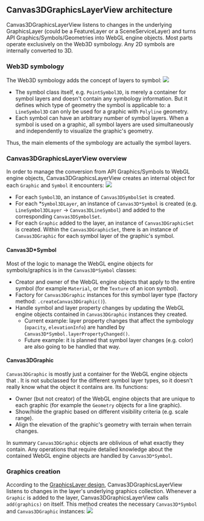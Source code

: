 ## Canvas3DGraphicsLayerView architecture

Canvas3DGraphicsLayerView listens to changes in the underlying GraphicsLayer (could be a FeatureLayer or a SceneServiceLayer) and turns API Graphics/Symbols/Geometries into WebGL engine objects. Most parts operate exclusively on the Web3D symbology. Any 2D symbols are internally converted to 3D.

### Web3D symbology

The Web3D symbology adds the concept of layers to symbol:
![](https://devtopia.esri.com/WebGIS/arcgis-js-api/raw/4.0master/docs/Symbol3D_class_diagram.png)
* The symbol class itself, e.g. `PointSymbol3D`, is merely a container for symbol layers and doesn't contain any symbology information. But it defines which type of geometry the symbol is applicable to: a `LineSymbol3D` can only be used for a graphic with `Polyline` geometry.
* Each symbol can have an arbitrary number of symbol layers. When a symbol is used on a graphic, all symbol layers are used simultaneously and independently to visualize the graphic's geometry.

Thus, the main elements of the symbology are actually the symbol layers.

### Canvas3DGraphicsLayerView overview

In order to manage the conversion from API Graphics/Symbols to WebGL engine objects, Canvas3DGraphicsLayerView creates an internal object for each `Graphic` and `Symbol` it encounters:
![](https://devtopia.esri.com/WebGIS/arcgis-js-api/raw/4.0master/docs/Canvas3D/Canvas3DGraphicsLayerView-class-diagram.png)
* For each `Symbol3D`, an instance of `Canvas3DSymbolSet` is created.
* For each *`Symbol3DLayer`, an instance of `Canvas3D*Symbol` is created (e.g. `LineSymbol3DLayer` -> `Canvas3DLineSymbol`) and added to the corresponding `Canvas3DSymbolSet`.
* For each `Graphic` added to the layer, an instance of `Canvas3DGraphicSet` is created. Within the `Canvas3DGraphicSet`, there is an instance of `Canvas3DGraphic` for each symbol layer of the graphic's symbol.

#### Canvas3D*Symbol
Most of the logic to manage the WebGL engine objects for symbols/graphics is in the `Canvas3D*Symbol` classes:
* Creator and owner of the WebGL engine objects that apply to the entire symbol (for example `Material`, or the `Texture` of an icon symbol).
* Factory for `Canvas3DGraphic` instances for this symbol layer type (factory method: `.createCanvas3DGraphic()`).
* Handle symbol and layer property changes by updating the WebGL engine objects contained in `Canvas3DGraphic` instances they created. 
  * Current example: layer property changes that affect the symbology (`opacity`, `elevationInfo`) are handled by `Canvas3D*Symbol.layerPropertyChanged()`.
  * Future example: it is planned that symbol layer changes (e.g. color) are also going to be handled that way.

#### Canvas3DGraphic
`Canvas3DGraphic` is mostly just a container for the WebGL engine objects that . It is not subclassed for the different symbol layer types, so it doesn't really know what the object it contains are. Its functions:
* Owner (but not creator) of the WebGL engine objects that are unique to each graphic (for example the `Geometry` objects for a line graphic).
* Show/hide the graphic based on different visibility criteria (e.g. scale range).
* Align the elevation of the graphic's geometry with terrain when terrain changes.

In summary `Canvas3DGraphic` objects are oblivious of what exactly they contain. Any operations that require detailed knowledge about the contained WebGL engine objects are handled by `Canvas3D*Symbol`.

### Graphics creation
According to the [GraphicsLayer design](https://devtopia.esri.com/prav5100/arcgis-js-api/blob/master/design/hydra/graphics-layer.png), Canvas3DGraphicsLayerView listens to changes in the layer's underlying graphics collection. Whenever a `Graphic` is added to the layer, Canvas3DGraphicsLayerView calls `add(graphics)` on itself. This method creates the necessary `Canvas3D*Symbol` and `Canvas3DGraphic` instances:
![](https://devtopia.esri.com/WebGIS/arcgis-js-api/raw/4.0master/docs/Canvas3D/C3DGLV-add-sequence-diagram.png)


